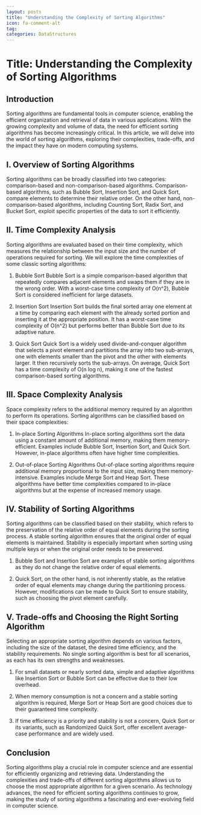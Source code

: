 ```yaml
---
layout: posts
title: "Understanding the Complexity of Sorting Algorithms"
icon: fa-comment-alt
tag:      
categories: DataStructures
---
```



# Title: Understanding the Complexity of Sorting Algorithms

## Introduction
Sorting algorithms are fundamental tools in computer science, enabling the efficient organization and retrieval of data in various applications. With the growing complexity and volume of data, the need for efficient sorting algorithms has become increasingly critical. In this article, we will delve into the world of sorting algorithms, exploring their complexities, trade-offs, and the impact they have on modern computing systems.

## I. Overview of Sorting Algorithms
Sorting algorithms can be broadly classified into two categories: comparison-based and non-comparison-based algorithms. Comparison-based algorithms, such as Bubble Sort, Insertion Sort, and Quick Sort, compare elements to determine their relative order. On the other hand, non-comparison-based algorithms, including Counting Sort, Radix Sort, and Bucket Sort, exploit specific properties of the data to sort it efficiently.

## II. Time Complexity Analysis
Sorting algorithms are evaluated based on their time complexity, which measures the relationship between the input size and the number of operations required for sorting. We will explore the time complexities of some classic sorting algorithms:

1. Bubble Sort
Bubble Sort is a simple comparison-based algorithm that repeatedly compares adjacent elements and swaps them if they are in the wrong order. With a worst-case time complexity of O(n^2), Bubble Sort is considered inefficient for large datasets.

2. Insertion Sort
Insertion Sort builds the final sorted array one element at a time by comparing each element with the already sorted portion and inserting it at the appropriate position. It has a worst-case time complexity of O(n^2) but performs better than Bubble Sort due to its adaptive nature.

3. Quick Sort
Quick Sort is a widely used divide-and-conquer algorithm that selects a pivot element and partitions the array into two sub-arrays, one with elements smaller than the pivot and the other with elements larger. It then recursively sorts the sub-arrays. On average, Quick Sort has a time complexity of O(n log n), making it one of the fastest comparison-based sorting algorithms.

## III. Space Complexity Analysis
Space complexity refers to the additional memory required by an algorithm to perform its operations. Sorting algorithms can be classified based on their space complexities:

1. In-place Sorting Algorithms
In-place sorting algorithms sort the data using a constant amount of additional memory, making them memory-efficient. Examples include Bubble Sort, Insertion Sort, and Quick Sort. However, in-place algorithms often have higher time complexities.

2. Out-of-place Sorting Algorithms
Out-of-place sorting algorithms require additional memory proportional to the input size, making them memory-intensive. Examples include Merge Sort and Heap Sort. These algorithms have better time complexities compared to in-place algorithms but at the expense of increased memory usage.

## IV. Stability of Sorting Algorithms
Sorting algorithms can be classified based on their stability, which refers to the preservation of the relative order of equal elements during the sorting process. A stable sorting algorithm ensures that the original order of equal elements is maintained. Stability is especially important when sorting using multiple keys or when the original order needs to be preserved.

1. Bubble Sort and Insertion Sort are examples of stable sorting algorithms as they do not change the relative order of equal elements.

2. Quick Sort, on the other hand, is not inherently stable, as the relative order of equal elements may change during the partitioning process. However, modifications can be made to Quick Sort to ensure stability, such as choosing the pivot element carefully.

## V. Trade-offs and Choosing the Right Sorting Algorithm
Selecting an appropriate sorting algorithm depends on various factors, including the size of the dataset, the desired time efficiency, and the stability requirements. No single sorting algorithm is best for all scenarios, as each has its own strengths and weaknesses.

1. For small datasets or nearly sorted data, simple and adaptive algorithms like Insertion Sort or Bubble Sort can be effective due to their low overhead.

2. When memory consumption is not a concern and a stable sorting algorithm is required, Merge Sort or Heap Sort are good choices due to their guaranteed time complexity.

3. If time efficiency is a priority and stability is not a concern, Quick Sort or its variants, such as Randomized Quick Sort, offer excellent average-case performance and are widely used.

## Conclusion
Sorting algorithms play a crucial role in computer science and are essential for efficiently organizing and retrieving data. Understanding the complexities and trade-offs of different sorting algorithms allows us to choose the most appropriate algorithm for a given scenario. As technology advances, the need for efficient sorting algorithms continues to grow, making the study of sorting algorithms a fascinating and ever-evolving field in computer science.
